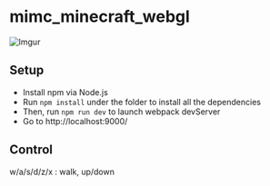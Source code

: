 # mimc_minecraft_webgl
![Imgur](https://i.imgur.com/oLpQwXk.jpg)
## Setup
* Install npm via Node.js
* Run `npm install` under the folder to install all the
dependencies
* Then, run `npm run dev` to launch webpack
devServer
* Go to http://localhost:9000/

## Control
w/a/s/d/z/x : walk, up/down
